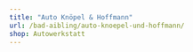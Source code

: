 ```yaml
---
title: "Auto Knöpel & Hoffmann"
url: /bad-aibling/auto-knoepel-und-hoffmann/
shop: Autowerkstatt
---
```

